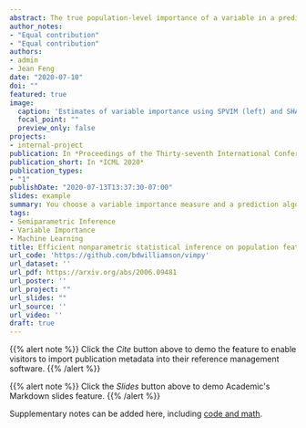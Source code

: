 ```yaml
---
abstract: The true population-level importance of a variable in a prediction task provides useful knowledge about the underlying data-generating mechanism and can help in deciding which measurements to collect in subsequent experiments. Valid statistical inference on this importance is a key component in understanding the population of interest. We present a computationally efficient procedure for estimating and obtaining valid statistical inference on the Shapley Population Variable Importance Measure (SPVIM).
author_notes:
- "Equal contribution"
- "Equal contribution"
authors:
- admin
- Jean Feng
date: "2020-07-10"
doi: ""
featured: true
image:
  caption: 'Estimates of variable importance using SPVIM (left) and SHAP (right) for the MIMIC-II data.'
  focal_point: ""
  preview_only: false
projects:
- internal-project
publication: In *Proceedings of the Thirty-seventh International Conference on Machine Learning*
publication_short: In *ICML 2020*
publication_types:
- "1"
publishDate: "2020-07-13T13:37:30-07:00"
slides: example
summary: You choose a variable importance measure and a prediction algorithm; we produce point estimates, confidence intervals, and p-values using a computationally efficient algorithm.
tags:
- Semiparametric Inference
- Variable Importance
- Machine Learning
title: Efficient nonparametric statistical inference on population feature importance using Shapley values
url_code: 'https://github.com/bdwilliamson/vimpy'
url_dataset: ''
url_pdf: https://arxiv.org/abs/2006.09481
url_poster: ''
url_project: ""
url_slides: ""
url_source: ''
url_video: ''
draft: true
---
```


{{% alert note %}}
Click the *Cite* button above to demo the feature to enable visitors to import publication metadata into their reference management software.
{{% /alert %}}

{{% alert note %}}
Click the *Slides* button above to demo Academic's Markdown slides feature.
{{% /alert %}}

Supplementary notes can be added here, including [code and math](https://sourcethemes.com/academic/docs/writing-markdown-latex/).
